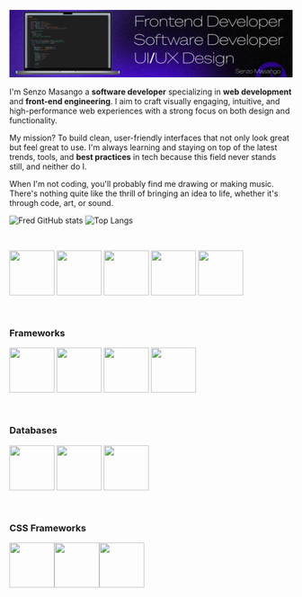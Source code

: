 
![1744146289122](images/README/1744146289122.png)

I'm Senzo Masango a  **software developer** specializing in **web development** and **​front-end engineering**​. I aim to craft visually engaging, intuitive, and high-performance web experiences with a strong focus on both design and functionality.

My mission? To build clean, user-friendly interfaces that not only look great but feel great to use. I'm always learning and staying on top of the latest trends, tools, and **best practices** in tech because this field never stands still, and neither do I.

When I'm not coding, you'll probably find me drawing or ​making music​. There's nothing quite like the thrill of bringing an idea to life, whether it's through code, art, or sound.

![Fred GitHub stats](https://github-readme-stats.vercel.app/api?username=Senzo-Zwelihle&show_icons=true&theme=midnight-purple&hide_border=true)
![Top Langs](https://github-readme-stats.vercel.app/api/top-langs/?username=Senzo-Zwelihle&hide=html&layout=compact&langs_count=6&theme=midnight-purple&hide_border=true)

<br/>

 <p align="left">
    <img src="https://cdn.jsdelivr.net/gh/devicons/devicon@latest/icons/html5/html5-original.svg" width="80" height="80" />
    <img src="https://cdn.jsdelivr.net/gh/devicons/devicon@latest/icons/css3/css3-original.svg"  width="80" height="80" />
    <img src="https://cdn.jsdelivr.net/gh/devicons/devicon@latest/icons/javascript/javascript-plain.svg" width="80" height="80" />
    <img src="https://cdn.jsdelivr.net/gh/devicons/devicon@latest/icons/typescript/typescript-plain.svg" width="80" height="80" />
    <img src="https://cdn.jsdelivr.net/gh/devicons/devicon@latest/icons/csharp/csharp-original.svg" width="80" height="80" />          
    </p>
    
  <br/>
    
  <h3>Frameworks</h3>
    <p align="left">
    <img  src="https://cdn.jsdelivr.net/gh/devicons/devicon@latest/icons/react/react-original.svg"  width="80" height="80" />
    <img src="https://cdn.jsdelivr.net/gh/devicons/devicon@latest/icons/nextjs/nextjs-original.svg"  width="80" height="80" />
    <img src="https://cdn.jsdelivr.net/gh/devicons/devicon@latest/icons/angular/angular-original.svg" width="80" height="80" /> 
      <img src="https://cdn.jsdelivr.net/gh/devicons/devicon@latest/icons/vuejs/vuejs-original.svg" width="80" height="80"  />
    </p>
    
  <br/>
    
  <h3>Databases</h3>
    <p align="left">
    <img  src="https://cdn.jsdelivr.net/gh/devicons/devicon@latest/icons/mongodb/mongodb-original.svg"  width="80" height="80" />
    <img src="https://cdn.jsdelivr.net/gh/devicons/devicon@latest/icons/postgresql/postgresql-original.svg"  width="80" height="80" />
    <img src="https://cdn.jsdelivr.net/gh/devicons/devicon@latest/icons/microsoftsqlserver/microsoftsqlserver-original.svg" width="80" height="80" /> 
    </p>
    
  <br/>
    
  <h3 align="left">CSS Frameworks</h3> 
    <p align="left">
    <img align="left"  src="https://cdn.jsdelivr.net/gh/devicons/devicon/icons/bootstrap/bootstrap-original.svg"  width="80" height="80"  />
    <img align="left"  src="https://cdn.jsdelivr.net/gh/devicons/devicon@latest/icons/tailwindcss/tailwindcss-original-wordmark.svg"   width="80" height="80"  />
    <img align="left"  src="https://cdn.jsdelivr.net/gh/devicons/devicon/icons/sass/sass-original.svg"    width="80" height="80" />
    </p>




